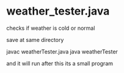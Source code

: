 # weather_tester.java
checks if weather is cold or normal

save at same directory

javac weatherTester.java
java weatherTester

and it will run after this
its a small program
